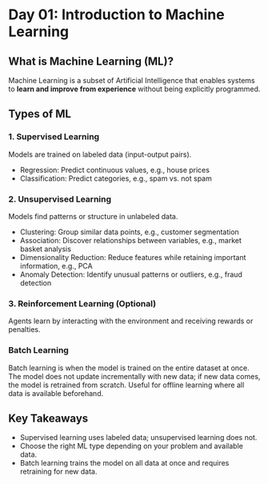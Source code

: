 # Day 01: Introduction to Machine Learning

## What is Machine Learning (ML)?
Machine Learning is a subset of Artificial Intelligence that enables systems to **learn and improve from experience** without being explicitly programmed.

## Types of ML

### 1. Supervised Learning
Models are trained on labeled data (input-output pairs).

- Regression: Predict continuous values, e.g., house prices
- Classification: Predict categories, e.g., spam vs. not spam

### 2. Unsupervised Learning
Models find patterns or structure in unlabeled data.

- Clustering: Group similar data points, e.g., customer segmentation
- Association: Discover relationships between variables, e.g., market basket analysis
- Dimensionality Reduction: Reduce features while retaining important information, e.g., PCA
- Anomaly Detection: Identify unusual patterns or outliers, e.g., fraud detection

### 3. Reinforcement Learning (Optional)
Agents learn by interacting with the environment and receiving rewards or penalties.

### Batch Learning

Batch learning is when the model is trained on the entire dataset at once.
The model does not update incrementally with new data; if new data comes, the model is retrained from scratch.
Useful for offline learning where all data is available beforehand.



## Key Takeaways
- Supervised learning uses labeled data; unsupervised learning does not.
- Choose the right ML type depending on your problem and available data.
- Batch learning trains the model on all data at once and requires     retraining for new data.